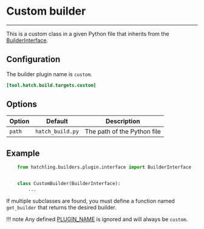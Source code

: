 # Custom builder

-----

This is a custom class in a given Python file that inherits from the [BuilderInterface](reference.md#hatchling.builders.plugin.interface.BuilderInterface).

## Configuration

The builder plugin name is `custom`.

```toml config-example
[tool.hatch.build.targets.custom]
```

## Options

| Option | Default | Description |
| --- | --- | --- |
| `path` | `hatch_build.py` | The path of the Python file |

## Example

```python tab="hatch_build.py"
    from hatchling.builders.plugin.interface import BuilderInterface


    class CustomBuilder(BuilderInterface):
        ...
```

If multiple subclasses are found, you must define a function named `get_builder` that returns the desired builder.

!!! note
    Any defined [PLUGIN_NAME](reference.md#hatchling.builders.plugin.interface.BuilderInterface.PLUGIN_NAME) is ignored and will always be `custom`.
